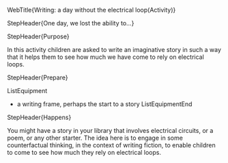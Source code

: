WebTitle{Writing: a day without the electrical loop(Activity)}

StepHeader{One day, we lost the ability to...}

StepHeader{Purpose}

In this activity children are asked to write an imaginative story in such a way that it helps them to see how much we have come to rely on electrical loops.

StepHeader{Prepare}

ListEquipment
- a writing frame, perhaps the start to a story
ListEquipmentEnd

StepHeader{Happens}

You might have a story in your library that involves electrical circuits, or a poem, or any other starter. The idea here is to engage in some counterfactual thinking, in the context of writing fiction, to enable children to come to see how much they rely on electrical loops.